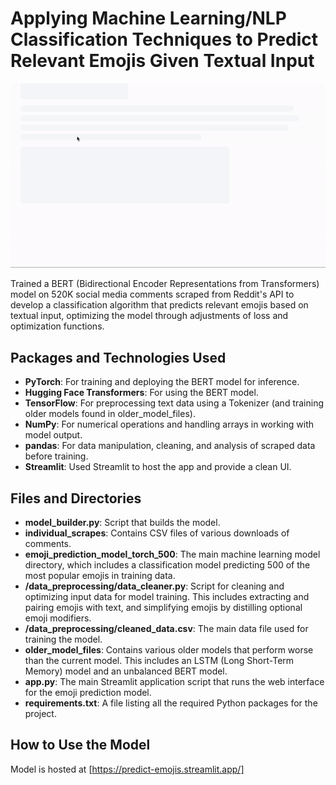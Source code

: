# Applying Machine Learning/NLP Classification Techniques to Predict Relevant Emojis Given Textual Input

![demo](https://github.com/isinyavin/sentiment_analysis_using_emojis/blob/main/demo.gif)

Trained a BERT (Bidirectional Encoder Representations from Transformers) model on 520K social media comments scraped from Reddit's API to develop a classification algorithm that predicts relevant emojis based on textual input, optimizing the model through adjustments of loss and optimization functions.

## Packages and Technologies Used

- **PyTorch**: For training and deploying the BERT model for inference.
- **Hugging Face Transformers**: For using the BERT model.
- **TensorFlow**: For preprocessing text data using a Tokenizer (and training older models found in older_model_files).
- **NumPy**: For numerical operations and handling arrays in working with model output.
- **pandas**: For data manipulation, cleaning, and analysis of scraped data before training.
- **Streamlit**: Used Streamlit to host the app and provide a clean UI.

## Files and Directories

- **model_builder.py**: Script that builds the model.
- **individual_scrapes**: Contains CSV files of various downloads of comments.
- **emoji_prediction_model_torch_500**: The main machine learning model directory, which includes a classification model predicting 500 of the most popular emojis in training data.
- **/data_preprocessing/data_cleaner.py**: Script for cleaning and optimizing input data for model training. This includes extracting and pairing emojis with text, and simplifying emojis by distilling optional emoji modifiers.
- **/data_preprocessing/cleaned_data.csv**: The main data file used for training the model.
- **older_model_files**: Contains various older models that perform worse than the current model. This includes an LSTM (Long Short-Term Memory) model and an unbalanced BERT model.
- **app.py**: The main Streamlit application script that runs the web interface for the emoji prediction model.
- **requirements.txt**: A file listing all the required Python packages for the project.

## How to Use the Model

Model is hosted at [https://predict-emojis.streamlit.app/]